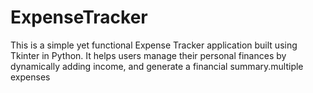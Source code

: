 # ExpenseTracker
This is a simple yet functional Expense Tracker application built using Tkinter in Python. It helps users manage their personal finances by dynamically adding income, and generate a financial summary.multiple expenses
